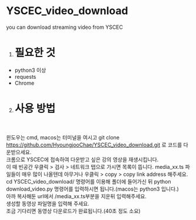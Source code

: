 # YSCEC_video_download
you can download streaming video from YSCEC

1. <h1>필요한 것</h1>
  - python3 이상
  - requests
  - Chrome
 
2. <h1>사용 방법</h1></br>
  윈도우는 cmd, macos는 터미널을 여시고 git clone https://github.com/HyoungjooChae/YSCEC_video_download.git 로 코드를 다운받으세요.</br>
  크롬으로 YSCEC에 접속하여 다운받고 싶은 강의 영상을 재생시킵니다.</br>
  이 때 빈공간 우클릭 > 검사 > 네트워크 탭으로 가시면 목록이 뜹니다. media_xx.ts 파일들이 매우 많이 나올텐데 아무거나 우클릭 > copy > copy link address 해주세요.</br>
  cd YSCEC_video_download/ 명령어를 이용해 폴더에 들어가신 뒤 python download_video.py 명령어를 입력하시면 됩니다.(macos는 python3 입니다.)</br>
  아까 복사해둔 url에서 /media_xx.ts부분을 지운뒤 입력해주세요.</br>
  생성할 동영상 파일명을 입력해 주세요.</br>
  조금 기다리면 동영상 다운로드가 완료됩니다.(40초 정도 소요)
  
